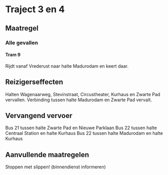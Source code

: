 # Traject 3 en 4
## Maatregel
### Alle gevallen

#### Tram 9
Rijdt vanaf Vrederust naar halte Madurodam en keert daar.

## Reizigerseffecten
Halten Wagenaarweg,  Stevinstraat, Circustheater, Kurhaus en Zwarte Pad vervallen.
Verbinding tussen halte Madurodam en Zwarte Pad vervalt.

## Vervangend vervoer
Bus 21 tussen halte Zwarte Pad en Nieuwe Parklaan
Bus 22 tussen halte Centraal Station en halte Kurhaus
Bus 22 tussen halte Madurodam en halte Kurhaus

## Aanvullende maatregelen
Stoppen met  slippen! (binnendienst informeren)
